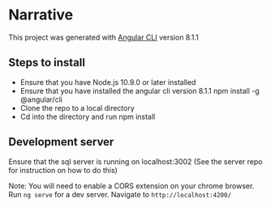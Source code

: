 # Narrative

This project was generated with [Angular CLI](https://github.com/angular/angular-cli) version 8.1.1

## Steps to install

- Ensure that you have Node.js 10.9.0 or later installed
- Ensure that you have installed the angular cli version 8.1.1 
   npm install -g @angular/cli
- Clone the repo to a local directory
- Cd into the directory and run npm install

## Development server

Ensure that the sql server is running on localhost:3002
(See the server repo for instruction on how to do this)

Note: You will need to enable a CORS extension on your chrome browser.
Run `ng serve` for a dev server. 
Navigate to `http://localhost:4200/`
